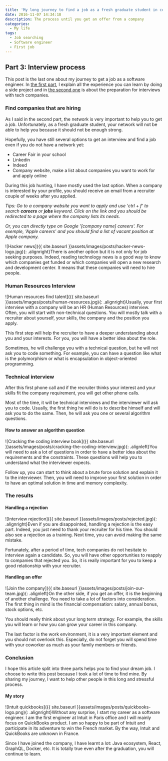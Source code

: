 ```yaml
---
title: 'My long journey to find a job as a fresh graduate student in computer science (Part 3 of 3)'
date: 2016-11-07 14:34:18
description: The process until you get an offer from a company
categories:
  - My life
tags:
  - Job searching
  - Software engineer
  - First job
---
```

## Part 3: Interview process

This post is the last one about my journey to get a job as a software engineer. In <a href="{{ site.baseurl }}my-long-journey-to-find-a-job-as-a-fresh-graduate-student-in-computer-science-part-1" target="_blank">the first part</a>, I explain all the experience you can learn by doing a side project and in <a href="{{ site.baseurl }}my-long-journey-to-find-a-job-as-a-fresh-graduate-student-in-computer-science-part-2" target="_blank">the second one</a> is about the preparation for interviews with tech companies.

### Find companies that are hiring

As I said in the second part, the network is very important to help you to get a job. Unfortunately, as a fresh graduate student, your network will not be able to help you because it should not be enough strong.

Hopefully, you have still several options to get an interview and find a job even if you do not have a network yet:

* Career Fair in your school
* Linkedin
* Indeed
* Company website, make a list about companies you want to work for and apply online

During this job hunting, I have mostly used the last option. When a company is interested by your profile, you should receive an email from a recruiter couple of weeks after you applied.

*Tips: Go to a company website you want to apply and use 'ctrl + f' to search **careers** or **jobs** keyword. Click on the link and you should be redirected to a page where the company lists its needs.*

*Or, you can directly type on Google '[company name] careers'. For exemple, 'Apple careers' and you should find a list of vacant position at Apple company.*

![Hacker news]({{ site.baseurl }}assets/images/posts/hacker-news-logo.jpg){: .alignright}There is another option but it is not only for job seeking purposes. Indeed, reading technology news is a good way to know which companies get funded or which companies will open a new research and development center. It means that these companies will need to hire people.

### Human Resources Interview

![Human resources find talent]({{ site.baseurl }}assets/images/posts/human-resources.jpg){: .alignright}Usually, your first interview with a company will be an HR (Human Resources) interview. Often, you will start with non-technical questions. You will mostly talk with a recruiter about yourself, your skills, the company and the position you apply.

This first step will help the recruiter to have a deeper understanding about you and your interests. For you, you will have a better idea about the role.

Sometimes, he will challenge you with a technical question, but he will not ask you to code something. For example, you can have a question like what is the polymorphism or what is encapsulation in object-oriented programming.

### Technical interview

After this first phone call and if the recruiter thinks your interest and your skills fit the company requirement, you will get other phone calls.

Most of the time, it will be technical interviews and the interviewer will ask you to code. Usually, the first thing he will do is to describe himself and will ask you to do the same. Then, he will ask you one or several algorithm questions.

#### How to answer an algorithm question

![Cracking the coding interview book]({{ site.baseurl }}assets/images/posts/cracking-the-coding-interview.jpg){: .alignleft}You will need to ask a lot of questions in order to have a better idea about the requirements and the constraints. These questions will help you to understand what the interviewer expects.

Follow up, you can start to think about a brute force solution and explain it to the interviewer. Then, you will need to improve your first solution in order to have an optimal solution in time and memory complexity.

### The results

#### Handling a rejection

![Interview rejection]({{ site.baseurl }}assets/images/posts/rejected.jpg){: .alignright}Even if you are disappointed, handling a rejection is the easy part. Indeed, you just need to thank your recruiter for his time. You should also see a rejection as a training. Next time, you can avoid making the same mistake.

Fortunately, after a period of time, tech companies do not hesitate to interview again a candidate. So, you will have other opportunities to reapply to companies that rejected you. So, it is really important for you to keep a good relationship with your recruiter.

#### Handling an offer

![Join the company]({{ site.baseurl }}assets/images/posts/join-our-team.jpg){: .alignleft}On the other side, if you get an offer, it is the beginning of another challenge. You need to take a lot of factors into consideration. The first thing in mind is the financial compensation: salary, annual bonus, stock options, etc.

You should really think about your long term strategy. For example, the skills you will learn or how you can grow your career in this company.

The last factor is the work environment, it is a very important element and you should not overlook this. Especially, do not forget you will spend time with your coworker as much as your family members or friends.

### Conclusion

I hope this article split into three parts helps you to find your dream job. I choose to write this post because I took a lot of time to find mine. By sharing my journey, I want to help other people in this long and stressful process.

#### My story

![Intuit quickbooks]({{ site.baseurl }}assets/images/posts/quickbooks-logo.png){: .alignright}Without any surprise, I start my career as a software engineer. I am the first engineer at Intuit in Paris office and I will mainly focus on QuickBooks product. I am so happy to be part of Intuit and participate in its adventure to win the French market. By the way, Intuit and QuickBooks are unknown in France.

Since I have joined the company, I have learnt a lot: Java ecosystem, React, GraphQL, Docker, etc. It is totally true even after the graduation, you will continue to learn.
